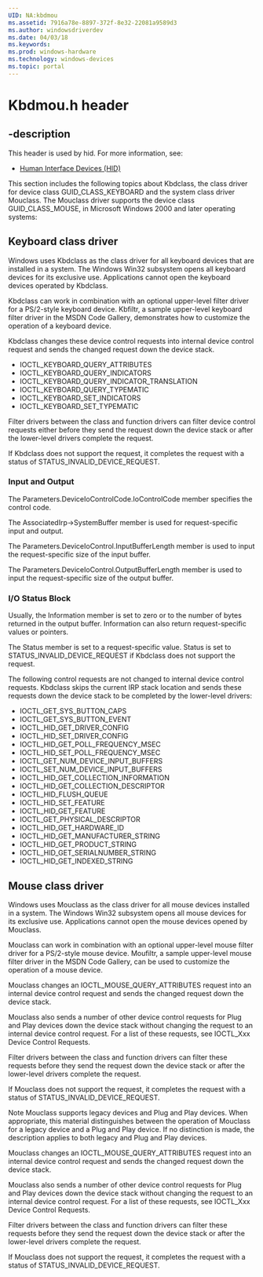 ```yaml
---
UID: NA:kbdmou
ms.assetid: 7916a78e-8897-372f-8e32-22081a9589d3
ms.author: windowsdriverdev
ms.date: 04/03/18
ms.keywords: 
ms.prod: windows-hardware
ms.technology: windows-devices
ms.topic: portal
---
```


# Kbdmou.h header


## -description


This header is used by hid. For more information, see:

- [Human Interface Devices (HID)](../_hid/index.md)

This section includes the following topics about Kbdclass, the class driver for device class GUID_CLASS_KEYBOARD and the system class driver Mouclass. The Mouclass driver supports the device class GUID_CLASS_MOUSE, in Microsoft Windows 2000 and later operating systems:

## Keyboard class driver

Windows uses Kbdclass as the class driver for all keyboard devices that are installed in a system. The Windows Win32 subsystem opens all keyboard devices for its exclusive use. Applications cannot open the keyboard devices operated by Kbdclass.

Kbdclass can work in combination with an optional upper-level filter driver for a PS/2-style keyboard device. Kbfiltr, a sample upper-level keyboard filter driver in the MSDN Code Gallery, demonstrates how to customize the operation of a keyboard device.

Kbdclass changes these device control requests into internal device control request and sends the changed request down the device stack.


-   IOCTL_KEYBOARD_QUERY_ATTRIBUTES
-   IOCTL_KEYBOARD_QUERY_INDICATORS
-   IOCTL_KEYBOARD_QUERY_INDICATOR_TRANSLATION
-   IOCTL_KEYBOARD_QUERY_TYPEMATIC
-   IOCTL_KEYBOARD_SET_INDICATORS
-   IOCTL_KEYBOARD_SET_TYPEMATIC


Filter drivers between the class and function drivers can filter device control requests either before they send the request down the device stack or after the lower-level drivers complete the request.

If Kbdclass does not support the request, it completes the request with a status of STATUS_INVALID_DEVICE_REQUEST.

### Input and Output

The Parameters.DeviceIoControlCode.IoControlCode member specifies the control code.

The AssociatedIrp-&gt;SystemBuffer member is used for request-specific input and output.

The Parameters.DeviceIoControl.InputBufferLength member is used to input the request-specific size of the input buffer.

The Parameters.DeviceIoControl.OutputBufferLength member is used to input the request-specific size of the output buffer.

### I/O Status Block

Usually, the Information member is set to zero or to the number of bytes returned in the output buffer. Information can also return request-specific values or pointers.

The Status member is set to a request-specific value. Status is set to STATUS_INVALID_DEVICE_REQUEST if Kbdclass does not support the request.

The following control requests are not changed to internal device control requests. Kbdclass skips the current IRP stack location and sends these requests down the device stack to be completed by the lower-level drivers:

-   IOCTL_GET_SYS_BUTTON_CAPS
-   IOCTL_GET_SYS_BUTTON_EVENT
-   IOCTL_HID_GET_DRIVER_CONFIG
-   IOCTL_HID_SET_DRIVER_CONFIG
-   IOCTL_HID_GET_POLL_FREQUENCY_MSEC
-   IOCTL_HID_SET_POLL_FREQUENCY_MSEC
-   IOCTL_GET_NUM_DEVICE_INPUT_BUFFERS
-   IOCTL_SET_NUM_DEVICE_INPUT_BUFFERS
-   IOCTL_HID_GET_COLLECTION_INFORMATION
-   IOCTL_HID_GET_COLLECTION_DESCRIPTOR
-   IOCTL_HID_FLUSH_QUEUE
-   IOCTL_HID_SET_FEATURE
-   IOCTL_HID_GET_FEATURE
-   IOCTL_GET_PHYSICAL_DESCRIPTOR
-   IOCTL_HID_GET_HARDWARE_ID
-   IOCTL_HID_GET_MANUFACTURER_STRING
-   IOCTL_HID_GET_PRODUCT_STRING
-   IOCTL_HID_GET_SERIALNUMBER_STRING
-   IOCTL_HID_GET_INDEXED_STRING

 
## Mouse class driver

Windows uses Mouclass as the class driver for all mouse devices installed in a system. The Windows Win32 subsystem opens all mouse devices for its exclusive use. Applications cannot open the mouse devices opened by Mouclass.

Mouclass can work in combination with an optional upper-level mouse filter driver for a PS/2-style mouse device. Moufiltr, a sample upper-level mouse filter driver in the MSDN Code Gallery, can be used to customize the operation of a mouse device.

Mouclass changes an IOCTL_MOUSE_QUERY_ATTRIBUTES request into an internal device control request and sends the changed request down the device stack.

Mouclass also sends a number of other device control requests for Plug and Play devices down the device stack without changing the request to an internal device control request. For a list of these requests, see IOCTL_Xxx Device Control Requests.

Filter drivers between the class and function drivers can filter these requests before they send the request down the device stack or after the lower-level drivers complete the request.

If Mouclass does not support the request, it completes the request with a status of STATUS_INVALID_DEVICE_REQUEST.


Note   Mouclass supports legacy devices and Plug and Play devices. When appropriate, this material distinguishes between the operation of Mouclass for a legacy device and a Plug and Play device. If no distinction is made, the description applies to both legacy and Plug and Play devices.
 
Mouclass changes an IOCTL_MOUSE_QUERY_ATTRIBUTES request into an internal device control request and sends the changed request down the device stack.

Mouclass also sends a number of other device control requests for Plug and Play devices down the device stack without changing the request to an internal device control request. For a list of these requests, see IOCTL_Xxx Device Control Requests.

Filter drivers between the class and function drivers can filter these requests before they send the request down the device stack or after the lower-level drivers complete the request.

If Mouclass does not support the request, it completes the request with a status of STATUS_INVALID_DEVICE_REQUEST.

 

